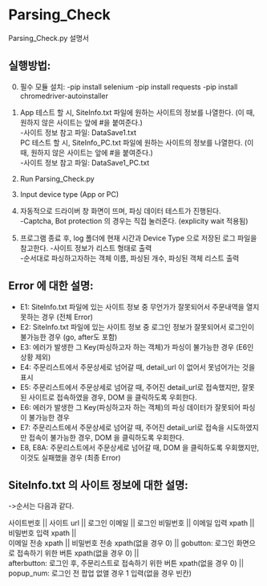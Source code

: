 # Parsing_Check
Parsing_Check.py 설명서

## 실행방법:
0) 필수 모듈 설치:
-pip install selenium
-pip install requests
-pip install chromedriver-autoinstaller

1) App 테스트 할 시, SiteInfo.txt 파일에 원하는 사이트의 정보를 나열한다. (이 때, 원하지 않은 사이트는 앞에 
   #을 붙여준다.) <br /> -사이트 정보 참고 파일: DataSave1.txt <br />
   PC 테스트 할 시, SiteInfo_PC.txt 파일에 원하는 사이트의 정보를 나열한다. (이 때, 원하지 않은 사이트는 앞에 
   #을 붙여준다.)  <br /> -사이트 정보 참고 파일: DataSave1_PC.txt

2) Run Parsing_Check.py

3) Input device type (App or PC) 

4) 자동적으로 드라이버 창 화면이 뜨며, 파싱 데이터 테스트가 진행된다. <br />
    -Captcha, Bot protection 의 경우는 직접 눌러준다. (explicity wait 적용됨)

5) 프로그램 종료 후, log 폴더에 현재 시간과 Device Type 으로 저장된 로그 파일을 참고한다.
    -사이트 정보가 리스트 형태로 출력<br />
    -순서대로 파싱하고자하는 객체 이름, 파싱된 개수, 파싱된 객체 리스트 출력<br />

## Error 에 대한 설명:

* E1: SiteInfo.txt 파일에 있는 사이트 정보 중 무언가가 잘못되어서 주문내역을 열지 못하는 경우 (전체 Error) <br />
* E2: SiteInfo.txt 파일에 있는 사이트 정보 중 로그인 정보가 잘못되어서 로그인이 불가능한 경우 (go, after도 포함) <br />
* E3: 에러가 발생한 그 Key(파싱하고자 하는 객체)가 파싱이 불가능한 경우 (E6인 상황 제외) <br />
* E4: 주문리스트에서 주문상세로 넘어갈 때, detail_url 이 없어서 못넘어가는 것을 표시 <br />
* E5: 주문리스트에서 주문상세로 넘어갈 때, 주어진 detail_url로 접속했지만, 잘못된 사이트로 접속하였을 경우, DOM 을 클릭하도록 우회한다. <br />
* E6: 에러가 발생한 그 Key(파싱하고자 하는 객체)의 파싱 데이터가 잘못되어 파싱이 불가능한 경우 <br />
* E7: 주문리스트에서 주문상세로 넘어갈 때, 주어진 detail_url로 접속을 시도하였지만 접속이 불가능한 경우, DOM 을 클릭하도록 우회한다. <br />
* E8, E8A: 주문리스트에서 주문상세로 넘어갈 때, DOM 을 클릭하도록 우회했지만, 이것도 실패했을 경우 (최종 Error) <br />

## SiteInfo.txt 의 사이트 정보에 대한 설명:
->순서는 다음과 같다. <br />

사이트번호 || 사이트 url || 로그인 이메일 || 로그인 비밀번호 || 이메일 입력 xpath || 비밀번호 입력 xpath || <br />
이메일 전송 xpath || 비밀번호 전송 xpath(없을 경우 0) || gobutton: 로그인 화면으로 접속하기 위한 버튼 xpath(없을 경우 0) || <br />
afterbutton: 로그인 후, 주문리스트로 접속하기 위한 버튼 xpath(없을 경우 0) || popup_num: 로그인 전 팝업 없앨 경우 1 입력(없을 경우 빈칸) <br />
